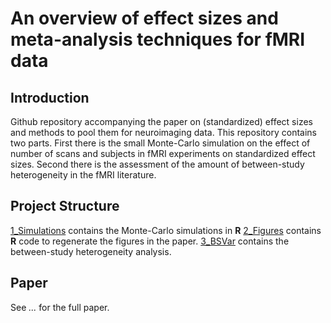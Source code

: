 # An overview of effect sizes and meta-analysis techniques for fMRI data

## Introduction

Github repository accompanying the paper on (standardized) effect sizes and methods to pool them for neuroimaging data. This repository contains two parts. First there is the small Monte-Carlo simulation on the effect of number of scans and subjects in fMRI experiments on standardized effect sizes.
Second there is the assessment of the amount of between-study heterogeneity in the fMRI literature. 

## Project Structure

[1_Simulations](https://github.com/NeuroStat/ESfMRI/tree/master/1_Simulations) contains the Monte-Carlo simulations in **R**
[2_Figures](https://github.com/NeuroStat/ESfMRI/tree/master/2_Figures) contains **R** code to regenerate the figures in the paper.
[3_BSVar](https://github.com/NeuroStat/ESfMRI/tree/master/3_BSVar) contains the between-study heterogeneity analysis.

## Paper

See *...* for the full paper.


